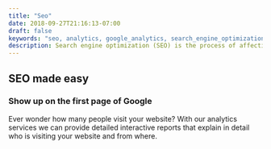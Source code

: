 ```yaml
---
title: "Seo"
date: 2018-09-27T21:16:13-07:00
draft: false
keywords: "seo, analytics, google_analytics, search_engine_optimization, advertising, google, google_search, search_engine, website, web_page, visibility"
description: Search engine optimization (SEO) is the process of affecting the visibility of a website or a web page in a search engine's unpaid results—often referred to as "natural," "organic," or "earned" results.
---
```

<h2 class="title">SEO made easy</h2>
<h3 class="subtitle">
Show up on the first page of Google
</h3>
<p>Ever wonder how many people visit your website? With our analytics services we can provide detailed interactive reports that explain in detail who is visiting your website and from where.</p>
<app-contact-btn color="#badc58"></app-contact-btn>
